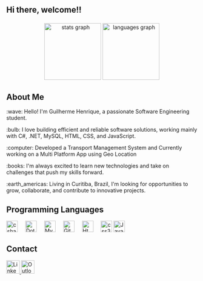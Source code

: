 <h2 align="left">Hi there, welcome!!</h2>

###

<div align="center">
  <img src="https://github-readme-stats.vercel.app/api?username=GuinaF2&hide_title=false&hide_rank=false&show_icons=true&include_all_commits=true&count_private=true&disable_animations=false&theme=dracula&locale=en&hide_border=false" height="150" alt="stats graph"  />
  <img src="https://github-readme-stats.vercel.app/api/top-langs?username=GuinaF2&locale=en&hide_title=false&layout=compact&card_width=320&langs_count=5&theme=dracula&hide_border=false" height="150" alt="languages graph"  />
</div>

<h2>About Me</h2>

<p>:wave: Hello! I'm Guilherme Henrique, a passionate Software Engineering student.</p>
<p>:bulb: I love building efficient and reliable software solutions, working mainly with C#, .NET, MySQL, HTML, CSS, and JavaScript.</p>
<p>:computer: Developed a Transport Management System and Currently working on a Multi Platform App using Geo Location</p>
<p>:books: I'm always excited to learn new technologies and take on challenges that push my skills forward.</p>
<p>:earth_americas: Living in Curitiba, Brazil, I'm looking for opportunities to grow, collaborate, and contribute to innovative projects.</p>


<div align="left">
  <h2>Programming Languages</h2>
  <img src="https://cdn.jsdelivr.net/gh/devicons/devicon/icons/csharp/csharp-original.svg" height="30" alt="csharp logo"  />
   <img width="12" />
   <img src="https://img.shields.io/badge/.NET-512BD4?style=for-the-badge&logo=dotnet&logoColor=white" height="30" alt="DotNet logo"  />
  <img width="12" />
  <img src="https://img.shields.io/badge/MySQL-005C84?style=for-the-badge&logo=mysql&logoColor=white" height="30" alt="MySql logo"  />
  <img width="12" />
  <img src="https://img.shields.io/badge/GitHub-100000?style=for-the-badge&logo=github&logoColor=white" height="30" alt=GitHub logo />
  <img width="12" />
  <img src="https://img.shields.io/badge/HTML5-E34F26?style=for-the-badge&logo=html5&logoColor=white" height="30" alt="Html5 logo"  />
   <img width="12" />
  <img src="https://img.shields.io/badge/CSS3-1572B6?style=for-the-badge&logo=css3&logoColor=white" height="30" alt="css3 logo"  />
  <img src="https://cdn.jsdelivr.net/gh/devicons/devicon/icons/javascript/javascript-original.svg" height="30" alt="JavaScript logo"  />
  <img width="12" />
</div>

###

<div align="left">
  <h2>Contact</h2>
  <a href="https://www.linkedin.com/in/guilherme-henrique-oli-dasilva/"> <img src="https://img.shields.io/static/v1?message=LinkedIn&logo=linkedin&label=&color=0077B5&logoColor=white&labelColor=&style=for-the-badge" height="35" alt="Linkedin logo"/> </a>
  <a  href="mailto:guilhermehenriqueo.silva@outlook.com"> <img src="https://img.shields.io/badge/Microsoft_Outlook-0078D4?style=for-the-badge&logo=microsoft-outlook&logoColor=white" height="35" alt="Outlook logo" /> </a>
</div>



###
